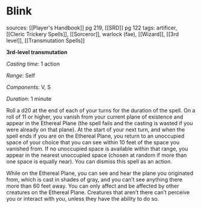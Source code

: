 # Blink
sources: [[Player's Handbook]] pg 219, [[SRD]] pg 122
tags: artificer, [[Cleric Trickery Spells]], [[Sorceror]], warlock (fae), [[Wizard]], [[3rd level]], [[Transmutation Spells]]

**3rd-level transmutation**

*Casting time*: 1 action

*Range*: Self

*Components*: V, S

*Duration*: 1 minute

Roll a d20 at the end of each of your turns for the duration of the spell. On a roll of 11 or higher, you vanish from your current plane of existence and appear in the Ethereal Plane (the spell fails and the casting is wasted if you were already on that plane). At the start of your next turn, and when the spell ends if you are on the Ethereal Plane, you return to an unoccupied space of your choice that you can see within 10 feet of the space you vanished from. If no unoccupied space is available within that range, you appear in the nearest unoccupied space (chosen at random if more than one space is equally near). You can dismiss this spell as an action.

While on the Ethereal Plane, you can see and hear the plane you originated from, which is cast in shades of gray, and you can’t see anything there more than 60 feet away. You can only affect and be affected by other creatures on the Ethereal Plane. Creatures that aren’t there can’t perceive you or interact with you, unless they have the ability to do so.
